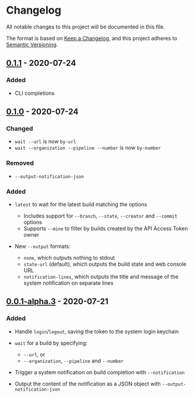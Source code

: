 # Changelog

All notable changes to this project will be documented in this file.

The format is based on [Keep a Changelog](https://keepachangelog.com/en/1.0.0/),
and this project adheres to [Semantic Versioning](https://semver.org/spec/v2.0.0.html).

## [0.1.1] - 2020-07-24

### Added

- CLI completions

## [0.1.0] - 2020-07-24

### Changed

- `wait --url` is now `by-url`
- `wait --organization --pipeline --number` is now `by-number`

### Removed

- `--output-notification-json`

### Added

- `latest` to wait for the latest build matching the options

  - Includes support for `--branch`, `--state`, `--creator` and `--commit` options
  - Supports `--mine` to filter by builds created by the API Access Token owner

- New `--output` formats:

  - `none`, which outputs nothing to stdout
  - `state-url` (default), which outputs the build state and web console URL
  - `notification-lines`, which outputs the title and message of the system notification on separate lines

## [0.0.1-alpha.3] - 2020-07-21

### Added

- Handle `login`/`logout`, saving the token to the system login keychain
- `wait` for a build by specifying:

  - `--url`, or
  - `--organization`, `--pipeline` and `--number`

- Trigger a system notification on build completion with `--notification`
- Output the content of the notification as a JSON object with `--output-notification-json`

[unreleased]: https://github.com/liamdawson/buildkite_waiter/compare/v0.1.1...HEAD
[0.1.1]: https://github.com/liamdawson/buildkite_waiter/compare/v0.1.0...v0.1.1
[0.1.0]: https://github.com/liamdawson/buildkite_waiter/compare/v0.0.1-alpha.3...v0.1.0
[0.0.1-alpha.3]: https://github.com/liamdawson/buildkite_waiter/releases/tag/v0.0.1-alpha.3
